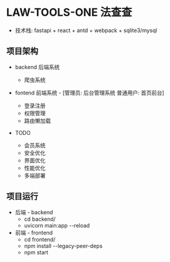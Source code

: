 # LAW-TOOLS-ONE 法查查 

* 技术栈: fastapi + react + antd + webpack + sqlite3/mysql

## 项目架构

*  backend 后端系统

    * 爬虫系统

*  fontend 前端系统 - [管理员: 后台管理系统 普通用户: 首页前台]

    * 登录注册
    * 权限管理
    * 路由懒加载

* TODO
    * 会员系统
    * 安全优化 
    * 界面优化
    * 性能优化
    * 多端部署


## 项目运行

* 后端 - backend
    * cd backend/
    * uvicorn main:app --reload
* 前端 - frontend
    * cd frontend/
    * npm install --legacy-peer-deps
    * npm start